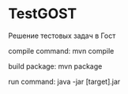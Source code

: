 # TestGOST
Решение тестовых задач в Гост

compile command: mvn compile

build package:   mvn package

run command:     java -jar [target].jar
